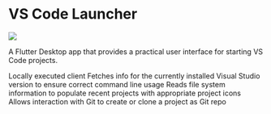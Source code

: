# VS Code Launcher

<image src="https://www.alastaircallum.com/images/vs-code-launcher.jpeg">

A Flutter Desktop app that provides a practical user interface for starting VS Code projects.

Locally executed client
Fetches info for the currently installed Visual Studio version to ensure correct command line usage
Reads file system information to populate recent projects with appropriate project icons
Allows interaction with Git to create or clone a project as Git repo
